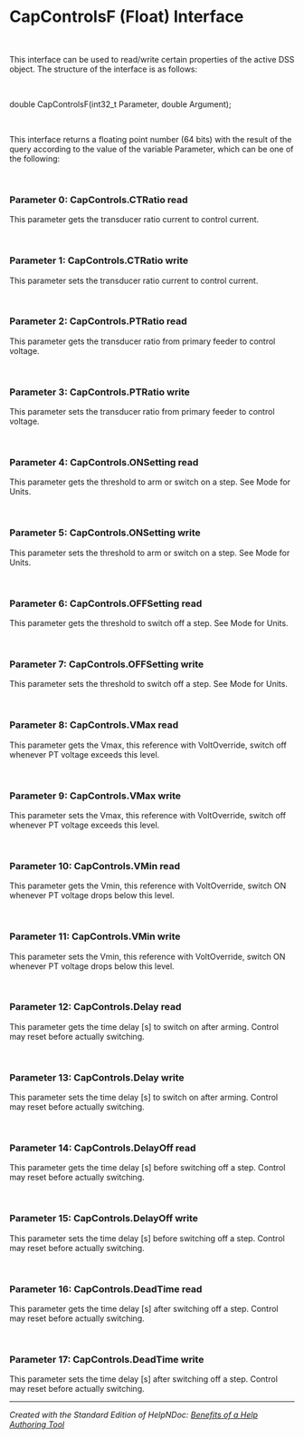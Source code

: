 # CapControlsF (Float) Interface

&nbsp;

This interface can be used to read/write certain properties of the active DSS object. The structure of the interface is as follows:

&nbsp;

double CapControlsF(int32\_t Parameter, double Argument);

&nbsp;

This interface returns a floating point number (64 bits) with the result of the query according to the value of the variable Parameter, which can be one of the following:

&nbsp;

### Parameter 0: CapControls.CTRatio read

This parameter gets the transducer ratio current to control current.

&nbsp;

### Parameter 1: CapControls.CTRatio write

This parameter sets the transducer ratio current to control current.

&nbsp;

### Parameter 2: CapControls.PTRatio read

This parameter gets the transducer ratio from primary feeder to control voltage.

&nbsp;

### Parameter 3: CapControls.PTRatio write

This parameter sets the transducer ratio from primary feeder to control voltage.

&nbsp;

### Parameter 4: CapControls.ONSetting read

This parameter gets the threshold to arm or switch on a step. See Mode for Units.

&nbsp;

### Parameter 5: CapControls.ONSetting write

This parameter sets the threshold to arm or switch on a step. See Mode for Units.

&nbsp;

### Parameter 6: CapControls.OFFSetting read

This parameter gets the threshold to switch off a step. See Mode for Units.

&nbsp;

### Parameter 7: CapControls.OFFSetting write

This parameter sets the threshold to switch off a step. See Mode for Units.

&nbsp;

### Parameter 8: CapControls.VMax read

This parameter gets the Vmax, this reference with VoltOverride, switch off whenever PT voltage exceeds this level.

&nbsp;

### Parameter 9: CapControls.VMax write

This parameter sets the Vmax, this reference with VoltOverride, switch off whenever PT voltage exceeds this level.

&nbsp;

### Parameter 10: CapControls.VMin read

This parameter gets the Vmin, this reference with VoltOverride, switch ON whenever PT voltage drops below this level.

&nbsp;

### Parameter 11: CapControls.VMin write

This parameter sets the Vmin, this reference with VoltOverride, switch ON whenever PT voltage drops below this level.

&nbsp;

### Parameter 12: CapControls.Delay read

This parameter gets the time delay \[s\] to switch on after arming. Control may reset before actually switching.

&nbsp;

### Parameter 13: CapControls.Delay write

This parameter sets the time delay \[s\] to switch on after arming. Control may reset before actually switching.

&nbsp;

### Parameter 14: CapControls.DelayOff read

This parameter gets the time delay \[s\] before switching off a step. Control may reset before actually switching.

&nbsp;

### Parameter 15: CapControls.DelayOff write

This parameter sets the time delay \[s\] before switching off a step. Control may reset before actually switching.

&nbsp;

### Parameter 16: CapControls.DeadTime read

This parameter gets the time delay \[s\] after switching off a step. Control may reset before actually switching.

&nbsp;

### Parameter 17: CapControls.DeadTime write

This parameter sets the time delay \[s\] after switching off a step. Control may reset before actually switching.


***
_Created with the Standard Edition of HelpNDoc: [Benefits of a Help Authoring Tool](<https://www.helpauthoringsoftware.com/articles/what-is-a-help-authoring-tool/>)_
